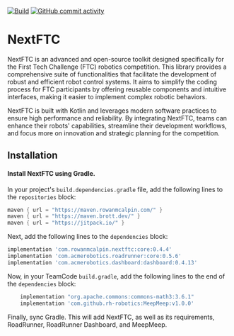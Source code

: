 [![Build](https://img.shields.io/badge/dynamic/xml?url=https%3A%2F%2Fmaven.rowanmcalpin.com%2Fcom%2Frowanmcalpin%2Fnextftc%2Fcore%2Fmaven-metadata.xml&query=%2Fmetadata%2Fversioning%2Flatest&prefix=v&label=Build&color=%2310e000
)](https://github.com/rowan-mcalpin/NextFTC/releases/latest)
[![GitHub commit activity](https://img.shields.io/github/commit-activity/t/rowan-mcalpin/nextftc?label=Commits)](https://github.com/rowan-mcalpin/nextftc/commits/main/)

# NextFTC

NextFTC is an advanced and open-source toolkit designed specifically for the First Tech Challenge (FTC) robotics competition. This library provides a comprehensive suite of functionalities that facilitate the development of robust and efficient robot control systems. It aims to simplify the coding process for FTC participants by offering reusable components and intuitive interfaces, making it easier to implement complex robotic behaviors.

NextFTC is built with Kotlin and leverages modern software practices to ensure high performance and reliability. By integrating NextFTC, teams can enhance their robots' capabilities, streamline their development workflows, and focus more on innovation and strategic planning for the competition.

## Installation

#### Install NextFTC using Gradle.

In your project's `build.dependencies.gradle` file, add the following lines to the `repositories` block:

```groovy
maven { url = "https://maven.rowanmcalpin.com/" }
maven { url = "https://maven.brott.dev/" }
maven { url = "https://jitpack.io/" }
```

Next, add the following lines to the `dependencies` block:

```groovy
implementation 'com.rowanmcalpin.nextftc:core:0.4.4'
implementation 'com.acmerobotics.roadrunner:core:0.5.6'
implementation 'com.acmerobotics.dashboard:dashboard:0.4.13'
```

Now, in your TeamCode `build.gradle`, add the following lines to the end of the `dependencies` block:

```groovy
    implementation "org.apache.commons:commons-math3:3.6.1"
    implementation 'com.github.rh-robotics:MeepMeep:v1.0.0'
```

Finally, sync Gradle. This will add NextFTC, as well as its requirements, RoadRunner, RoadRunner Dashboard, and MeepMeep.

